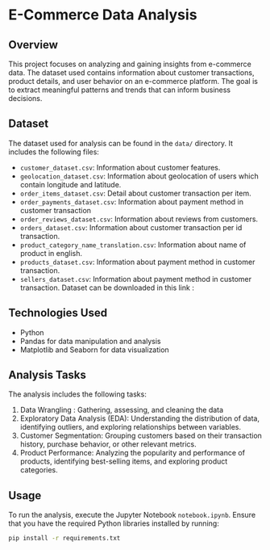 # E-Commerce Data Analysis

## Overview
This project focuses on analyzing and gaining insights from e-commerce data. The dataset used contains information about customer transactions, product details, and user behavior on an e-commerce platform. The goal is to extract meaningful patterns and trends that can inform business decisions.

## Dataset
The dataset used for analysis can be found in the `data/` directory. It includes the following files:
- `customer_dataset.csv`: Information about customer features.
- `geolocation_dataset.csv`: Information about geolocation of users which contain longitude and latitude.
- `order_items_dataset.csv`: Detail about customer transaction per item.
- `order_payments_dataset.csv`: Information about payment method in customer transaction
- `order_reviews_dataset.csv`: Information about reviews from customers.
- `orders_dataset.csv`: Information about customer transaction per id transaction.
- `product_category_name_translation.csv`: Information about name of product in english.
- `products_dataset.csv`: Information about payment method in customer transaction.
- `sellers_dataset.csv`: Information about payment method in customer transaction.
Dataset can be downloaded in this link : 

## Technologies Used
- Python
- Pandas for data manipulation and analysis
- Matplotlib and Seaborn for data visualization

## Analysis Tasks
The analysis includes the following tasks:
1. Data Wrangling : Gathering, assessing, and cleaning the data
1. Exploratory Data Analysis (EDA): Understanding the distribution of data, identifying outliers, and exploring relationships between variables.
2. Customer Segmentation: Grouping customers based on their transaction history, purchase behavior, or other relevant metrics.
3. Product Performance: Analyzing the popularity and performance of products, identifying best-selling items, and exploring product categories.

## Usage
To run the analysis, execute the Jupyter Notebook `notebook.ipynb`. Ensure that you have the required Python libraries installed by running:
```bash
pip install -r requirements.txt
